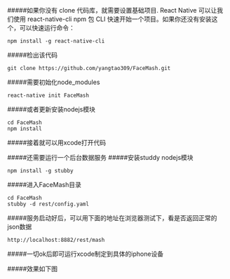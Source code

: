 #####如果你没有 clone 代码库，就需要设置基础项目.  React Native 可以让我们使用 react-native-cli npm 包 CLI 快速开始一个项目。如果你还没有安装这个，可以快速运行命令：
```
npm install -g react-native-cli
```

#####检出该代码
```
git clone https://github.com/yangtao309/FaceMash.git
```

#####需要初始化node_modules
```
react-native init FaceMash
```

#####或者更新安装nodejs模块
```
cd FaceMash
npm install
```

#####接着就可以用xcode打开代码

#####还需要运行一个后台数据服务
#####安装studdy nodejs模块
```
npm install -g stubby
```

#####进入FaceMash目录
```
cd FaceMash
stubby -d rest/config.yaml
```

#####服务启动好后，可以用下面的地址在浏览器测试下，看是否返回正常的json数据
```
http://localhost:8882/rest/mash
```

#####一切ok后即可运行xcode制定到具体的iphone设备

#####效果如下图
